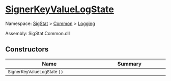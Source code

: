 # [SignerKeyValueLogState](./SignerKeyValueLogState.md)

Namespace: [SigStat]() > [Common](./../README.md) > [Logging](./README.md)

Assembly: SigStat.Common.dll


## Constructors

| Name<a href="#"><img width=475></a> | Summary<a href="#"><img width=475></a> | 
| --- | --- | 
| <sub>SignerKeyValueLogState (  )</sub>| <sub></sub>| <br>


